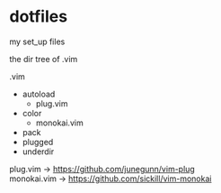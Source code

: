 # dotfiles
my set_up files


the dir tree of .vim

.vim  
- autoload  
  - plug.vim  
- color  
  - monokai.vim  
- pack  
- plugged  
- underdir  
    

plug.vim -> <https://github.com/junegunn/vim-plug>  
monokai.vim -> <https://github.com/sickill/vim-monokai>
